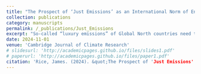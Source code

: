 ```yaml
---
title: "The Prospect of ‘Just Emissions’ as an International Norm of Environmental Governance"
collection: publications
category: manuscripts
permalink: /_publications/Just_Emissions
excerpt: "So-called “luxury emissions” of Global North countries need to be curtailed in line with, and also more rapidly than, the increase in emissions from Global South nations. I argue there is a growing need for radical social austerity and climate conservatism on the part of large emitters."
date: 2024-11-01
venue: 'Cambridge Journal of Climate Research'
# slidesurl: 'http://academicpages.github.io/files/slides1.pdf'
# paperurl: 'http://academicpages.github.io/files/paper1.pdf'
citation: 'Rice, James. (2024). &quot;The Prospect of 'Just Emissions' as an International Norm of Environmental Governance.&quot; <i>Cambridge Journal of Climate Research</i>.'
---
```

